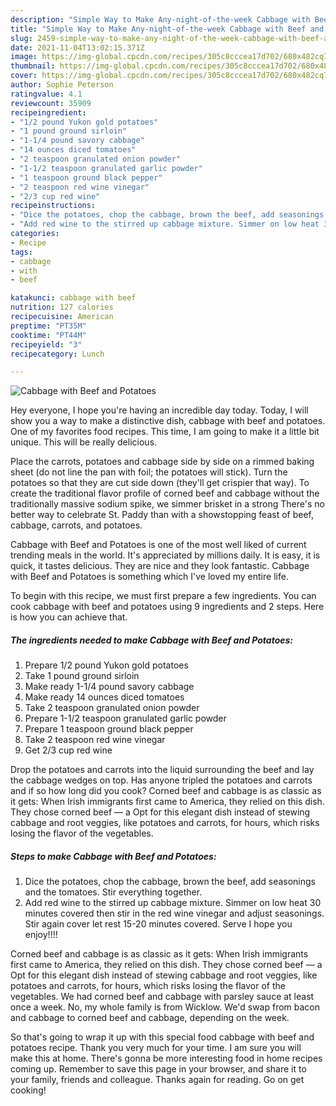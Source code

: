 ```yaml
---
description: "Simple Way to Make Any-night-of-the-week Cabbage with Beef and Potatoes"
title: "Simple Way to Make Any-night-of-the-week Cabbage with Beef and Potatoes"
slug: 2459-simple-way-to-make-any-night-of-the-week-cabbage-with-beef-and-potatoes
date: 2021-11-04T13:02:15.371Z
image: https://img-global.cpcdn.com/recipes/305c8cccea17d702/680x482cq70/cabbage-with-beef-and-potatoes-recipe-main-photo.jpg
thumbnail: https://img-global.cpcdn.com/recipes/305c8cccea17d702/680x482cq70/cabbage-with-beef-and-potatoes-recipe-main-photo.jpg
cover: https://img-global.cpcdn.com/recipes/305c8cccea17d702/680x482cq70/cabbage-with-beef-and-potatoes-recipe-main-photo.jpg
author: Sophie Peterson
ratingvalue: 4.1
reviewcount: 35909
recipeingredient:
- "1/2 pound Yukon gold potatoes"
- "1 pound ground sirloin"
- "1-1/4 pound savory cabbage"
- "14 ounces diced tomatoes"
- "2 teaspoon granulated onion powder"
- "1-1/2 teaspoon granulated garlic powder"
- "1 teaspoon ground black pepper"
- "2 teaspoon red wine vinegar"
- "2/3 cup red wine"
recipeinstructions:
- "Dice the potatoes, chop the cabbage, brown the beef, add seasonings and the tomatoes. Stir everything together."
- "Add red wine to the stirred up cabbage mixture. Simmer on low heat 30 minutes covered then stir in the red wine vinegar and adjust seasonings. Stir again cover let rest 15-20 minutes covered. Serve I hope you enjoy!!!!"
categories:
- Recipe
tags:
- cabbage
- with
- beef

katakunci: cabbage with beef 
nutrition: 127 calories
recipecuisine: American
preptime: "PT35M"
cooktime: "PT44M"
recipeyield: "3"
recipecategory: Lunch

---
```



![Cabbage with Beef and Potatoes](https://img-global.cpcdn.com/recipes/305c8cccea17d702/680x482cq70/cabbage-with-beef-and-potatoes-recipe-main-photo.jpg)

Hey everyone, I hope you're having an incredible day today. Today, I will show you a way to make a distinctive dish, cabbage with beef and potatoes. One of my favorites food recipes. This time, I am going to make it a little bit unique. This will be really delicious.

Place the carrots, potatoes and cabbage side by side on a rimmed baking sheet (do not line the pan with foil; the potatoes will stick). Turn the potatoes so that they are cut side down (they'll get crispier that way). To create the traditional flavor profile of corned beef and cabbage without the traditionally massive sodium spike, we simmer brisket in a strong There's no better way to celebrate St. Paddy than with a showstopping feast of beef, cabbage, carrots, and potatoes.

Cabbage with Beef and Potatoes is one of the most well liked of current trending meals in the world. It's appreciated by millions daily. It is easy, it is quick, it tastes delicious. They are nice and they look fantastic. Cabbage with Beef and Potatoes is something which I've loved my entire life.


To begin with this recipe, we must first prepare a few ingredients. You can cook cabbage with beef and potatoes using 9 ingredients and 2 steps. Here is how you can achieve that.

<!--inarticleads1-->

##### The ingredients needed to make Cabbage with Beef and Potatoes:

1. Prepare 1/2 pound Yukon gold potatoes
1. Take 1 pound ground sirloin
1. Make ready 1-1/4 pound savory cabbage
1. Make ready 14 ounces diced tomatoes
1. Take 2 teaspoon granulated onion powder
1. Prepare 1-1/2 teaspoon granulated garlic powder
1. Prepare 1 teaspoon ground black pepper
1. Take 2 teaspoon red wine vinegar
1. Get 2/3 cup red wine


Drop the potatoes and carrots into the liquid surrounding the beef and lay the cabbage wedges on top. Has anyone tripled the potatoes and carrots and if so how long did you cook? Corned beef and cabbage is as classic as it gets: When Irish immigrants first came to America, they relied on this dish. They chose corned beef — a Opt for this elegant dish instead of stewing cabbage and root veggies, like potatoes and carrots, for hours, which risks losing the flavor of the vegetables. 

<!--inarticleads2-->

##### Steps to make Cabbage with Beef and Potatoes:

1. Dice the potatoes, chop the cabbage, brown the beef, add seasonings and the tomatoes. Stir everything together.
1. Add red wine to the stirred up cabbage mixture. Simmer on low heat 30 minutes covered then stir in the red wine vinegar and adjust seasonings. Stir again cover let rest 15-20 minutes covered. Serve I hope you enjoy!!!!


Corned beef and cabbage is as classic as it gets: When Irish immigrants first came to America, they relied on this dish. They chose corned beef — a Opt for this elegant dish instead of stewing cabbage and root veggies, like potatoes and carrots, for hours, which risks losing the flavor of the vegetables. We had corned beef and cabbage with parsley sauce at least once a week. No, my whole family is from Wicklow. We'd swap from bacon and cabbage to corned beef and cabbage, depending on the week. 

So that's going to wrap it up with this special food cabbage with beef and potatoes recipe. Thank you very much for your time. I am sure you will make this at home. There's gonna be more interesting food in home recipes coming up. Remember to save this page in your browser, and share it to your family, friends and colleague. Thanks again for reading. Go on get cooking!
